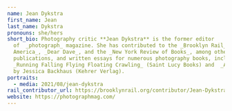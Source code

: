 ```yaml
---
name: Jean Dykstra
first_name: Jean
last_name: Dykstra
pronouns: she/hers
short_bio: Photography critic **Jean Dykstra** is the former editor
  of  _photograph_ magazine. She has contributed to the _Brooklyn Rail_, _Art in
  America_, _Dear Dave_, and the _New York Review of Books_, among other
  publications, and written essays for numerous photography books, including
  _Running Falling Flying Floating Crawling_ (Saint Lucy Books) and  _A Trilogy_
  by Jessica Backhaus (Kehrer Verlag).
portraits:
  - media: 2021/08/jean-dykstra
rail_contributor_url: https://brooklynrail.org/contributor/Jean-Dykstra
website: https://photographmag.com/
---
```

